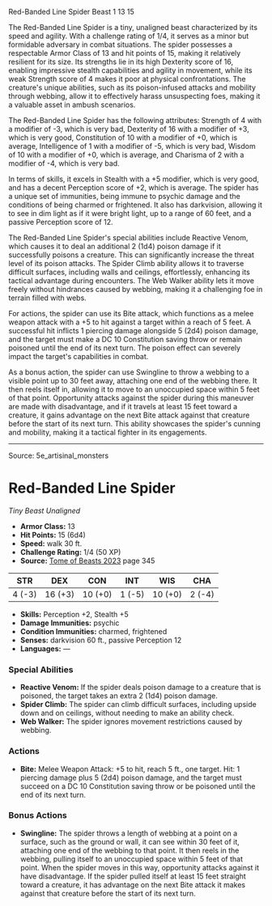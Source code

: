 <MonsterName/>Red-Banded Line Spider</MonsterName>
<CreatureType/>Beast</CreatureType>
<CR/>1</CR>
<AC/>13</AC>
<HP/>15</HP>
<summary>The Red-Banded Line Spider is a tiny, unaligned beast characterized by its speed and agility. With a challenge rating of 1/4, it serves as a minor but formidable adversary in combat situations. The spider possesses a respectable Armor Class of 13 and hit points of 15, making it relatively resilient for its size. Its strengths lie in its high Dexterity score of 16, enabling impressive stealth capabilities and agility in movement, while its weak Strength score of 4 makes it poor at physical confrontations. The creature's unique abilities, such as its poison-infused attacks and mobility through webbing, allow it to effectively harass unsuspecting foes, making it a valuable asset in ambush scenarios.</summary>

<detail>

The Red-Banded Line Spider has the following attributes: Strength of 4 with a modifier of -3, which is very bad, Dexterity of 16 with a modifier of +3, which is very good, Constitution of 10 with a modifier of +0, which is average, Intelligence of 1 with a modifier of -5, which is very bad, Wisdom of 10 with a modifier of +0, which is average, and Charisma of 2 with a modifier of -4, which is very bad. 

In terms of skills, it excels in Stealth with a +5 modifier, which is very good, and has a decent Perception score of +2, which is average. The spider has a unique set of immunities, being immune to psychic damage and the conditions of being charmed or frightened. It also has darkvision, allowing it to see in dim light as if it were bright light, up to a range of 60 feet, and a passive Perception score of 12.

The Red-Banded Line Spider's special abilities include Reactive Venom, which causes it to deal an additional 2 (1d4) poison damage if it successfully poisons a creature. This can significantly increase the threat level of its poison attacks. The Spider Climb ability allows it to traverse difficult surfaces, including walls and ceilings, effortlessly, enhancing its tactical advantage during encounters. The Web Walker ability lets it move freely without hindrances caused by webbing, making it a challenging foe in terrain filled with webs.

For actions, the spider can use its Bite attack, which functions as a melee weapon attack with a +5 to hit against a target within a reach of 5 feet. A successful hit inflicts 1 piercing damage alongside 5 (2d4) poison damage, and the target must make a DC 10 Constitution saving throw or remain poisoned until the end of its next turn. The poison effect can severely impact the target's capabilities in combat.

As a bonus action, the spider can use Swingline to throw a webbing to a visible point up to 30 feet away, attaching one end of the webbing there. It then reels itself in, allowing it to move to an unoccupied space within 5 feet of that point. Opportunity attacks against the spider during this maneuver are made with disadvantage, and if it travels at least 15 feet toward a creature, it gains advantage on the next Bite attack against that creature before the start of its next turn. This ability showcases the spider's cunning and mobility, making it a tactical fighter in its engagements.</detail>



---

Source: 5e_artisinal_monsters

# Red-Banded Line Spider

*Tiny* *Beast* *Unaligned*

- **Armor Class:** 13
- **Hit Points:** 15 (6d4)
- **Speed:** walk 30 ft.
- **Challenge Rating:** 1/4 (50 XP)
- **Source:** [Tome of Beasts 2023](https://koboldpress.com/kpstore/product/tome-of-beasts-1-2023-edition/) page 345

| STR | DEX | CON | INT | WIS | CHA |
| --- | --- | --- | --- | --- | --- |
| 4 (-3) | 16 (+3) | 10 (+0) | 1 (-5) | 10 (+0) | 2 (-4) |

- **Skills:** Perception +2, Stealth +5
- **Damage Immunities:** psychic
- **Condition Immunities:** charmed, frightened
- **Senses:** darkvision 60 ft., passive Perception 12
- **Languages:** —

### Special Abilities

- **Reactive Venom:** If the spider deals poison damage to a creature that is poisoned, the target takes an extra 2 (1d4) poison damage.
- **Spider Climb:** The spider can climb difficult surfaces, including upside down and on ceilings, without needing to make an ability check.
- **Web Walker:** The spider ignores movement restrictions caused by webbing.

### Actions

- **Bite:** Melee Weapon Attack: +5 to hit, reach 5 ft., one target. Hit: 1 piercing damage plus 5 (2d4) poison damage, and the target must succeed on a DC 10 Constitution saving throw or be poisoned until the end of its next turn.

### Bonus Actions

- **Swingline:** The spider throws a length of webbing at a point on a surface, such as the ground or wall, it can see within 30 feet of it, attaching one end of the webbing to that point. It then reels in the webbing, pulling itself to an unoccupied space within 5 feet of that point. When the spider moves in this way, opportunity attacks against it have disadvantage. If the spider pulled itself at least 15 feet straight toward a creature, it has advantage on the next Bite attack it makes against that creature before the start of its next turn.


